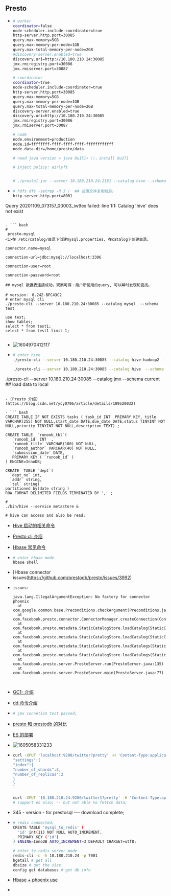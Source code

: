 ## Presto

- ```bash
  # worker
  coordinator=false
  node-scheduler.include-coordinator=true
  http-server.http.port=30085
  query.max-memory=5GB
  query.max-memory-per-node=1GB
  query.max-total-memory-per-node=2GB
  #discovery-server.enabled=true
  discovery.uri=http://10.180.210.24:30085
  jmx.rmiregistry.port=30086
  jmx.rmiserver.port=30087
  
  # coordinator
  coordinator=true
  node-scheduler.include-coordinator=true
  http-server.http.port=30085
  query.max-memory=5GB
  query.max-memory-per-node=1GB
  query.max-total-memory-per-node=2GB
  discovery-server.enabled=true
  discovery.uri=http://10.180.210.24:30085
  jmx.rmiregistry.port=30086
  jmx.rmiserver.port=30087
  
  # node
  node.environment=production
  node.id=ffffffff-ffff-ffff-ffff-ffffffffffff
  node.data-dir=/home/presto/data
  
  # need java version > java 8u151+ !!，install 8u271
  
  # inject policy: airlyft
  
  
  # ./presto1.jar --server 10.180.210.24:2181 --catalog hive --schema default
  ```

- ``` bash
  # hdfs dfs -setrep -R 3 /  ## 设置文件复制级别。
  http-server.http.port=8001
Query 20201109_073157_00003_iw9ex failed: line 1:1: Catalog 'hive' does not exist
  
  ```
  
- ``` bash
  #
   presto-mysql
  <1>在 /etc/catalog/目录下创建mysql.properties, 在catalog下创建目录。
  
  connector.name=mysql
  
  connection-url=jdbc:mysql://localhost:3306
  
  connection-user=root
  
  connection-password=root
  
  ## mysql 数据表连接成功。观察可得：用户所使用的query, 可以瞬时发现和查找。
  
  # version： 0.242-BFC43C2
  # enter mysql cli
  ./presto-cli --server 10.180.210.24:30085 --catalog mysql  --schema test
  
  use test;
  show tables;
  select * from test1;
  select * from test1 limit 1;
  
  
  ```

- ![1604970412117](C:\Users\jinzhao01\AppData\Roaming\Typora\typora-user-images\1604970412117.png)

- ``` bash
  # enter hive
  ./presto-cli --server 10.180.210.24:30085 --catalog hive-hadoop2  --schema default
  
  ./presto-cli --server 10.180.210.24:30085 --catalog hive  --schema default
  
./presto-cli --server 10.180.210.24:30085 --catalog jmx --schema current ## load  data to local
  
  ```
  
- [Presto 介绍](https://blog.csdn.net/ycy0706/article/details/109520032)

- ``` bash
  CREATE TABLE IF NOT EXISTS tasks ( task_id INT  PRIMARY KEY, title VARCHAR(255) NOT NULL,start_date DATE,due_date DATE,status TINYINT NOT NULL,priority TINYINT NOT NULL,description TEXT) ;
  
  CREATE TABLE  `runoob_tbl`(
     `runoob_id` INT  ,
     `runoob_title` VARCHAR(100) NOT NULL,
     `runoob_author` VARCHAR(40) NOT NULL,
     `submission_date` DATE,
     PRIMARY KEY ( `runoob_id` )
  ) ENGINE=InnoDB;
  
  CREATE  TABLE `dept`(  
    `dept_no` int,   
    `addr` string,   
    `tel` string)
  partitioned by(date string ) 
  ROW FORMAT DELIMITED FIELDS TERMINATED BY ',' ; 
  
  #
  ./bin/hive --service metastore &
  
  # hive can access and also be read;
  
  ```

- [Hive 启动的相关命令](https://blog.csdn.net/u011120550/article/details/80599270)

- [Presto cli 介绍](https://github.com/yxydde/Presto-CLI)

- [Hbase 常见命令](https://www.cnblogs.com/nexiyi/p/hbase_shell.html)

- ``` bash
  # enter hbase mode
  hbase shell
  ```

- [Hbase connector issues(https://github.com/prestodb/presto/issues/3992)

- ```
  issues:
  
  java.lang.IllegalArgumentException: No factory for connector phoenix
  	at com.google.common.base.Preconditions.checkArgument(Preconditions.java:216)
  	at com.facebook.presto.connector.ConnectorManager.createConnection(ConnectorManager.java:208)
  	at com.facebook.presto.metadata.StaticCatalogStore.loadCatalog(StaticCatalogStore.java:123)
  	at com.facebook.presto.metadata.StaticCatalogStore.loadCatalog(StaticCatalogStore.java:98)
  	at com.facebook.presto.metadata.StaticCatalogStore.loadCatalogs(StaticCatalogStore.java:80)
  	at com.facebook.presto.metadata.StaticCatalogStore.loadCatalogs(StaticCatalogStore.java:68)
  	at com.facebook.presto.server.PrestoServer.run(PrestoServer.java:135)
  	at com.facebook.presto.server.PrestoServer.main(PrestoServer.java:77)
  
  
  
  ```

- [GC1- 介绍](https://tech.meituan.com/2016/09/23/g1.html)

- [dd 命令介绍](http://c.biancheng.net/view/1146.html)

- ``` bash
  # jmx connetion test passed;
  ```

- [presto 和 prestodb 的对比](https://zhuanlan.zhihu.com/p/87621360)

- [ES 的部署](https://www.cnblogs.com/aubin/p/8012840.html)

- ![1605058331233](C:\Users\jinzhao01\AppData\Roaming\Typora\typora-user-images\1605058331233.png)

- ``` bash
  curl -XPUT 'localhost:9200/twitter?pretty' -H 'Content-Type:application/json' -d'{
  "settings":{
  "index":{
  "number_of_shards":3,
  "number_of_replicas":2
  }
  }
  '
  
  curl -XPUT '10.180.210.24:9200/twitter1?pretty' -H 'Content-Type:application/json' -d'{"settings":{"index" : {"number_of_shards" :3, "number_of_replicas" : 2}}'
  # support es also; -- but not able to fettch data;
  
  
  ```

- 345 - version - for prestosql --- download complete;

- ``` bash
  # redis connected;
  CREATE TABLE 'mysql_to_redis' (
    'id' int(11) NOT NULL AUTO_INCREMENT,
    PRIMARY KEY ('id')
  ) ENGINE=InnoDB AUTO_INCREMENT=3 DEFAULT CHARSET=utf8;
  
  # enter to redis server mode
  redis-cli -c -h 10.180.210.24 -p 7001
  hgetall # get all
  dbsize # get the size
  config get databases # get db info
  
  ```

- [Hbase + phoenix use ](https://blog.csdn.net/sinadrew/article/details/79916723)

- 